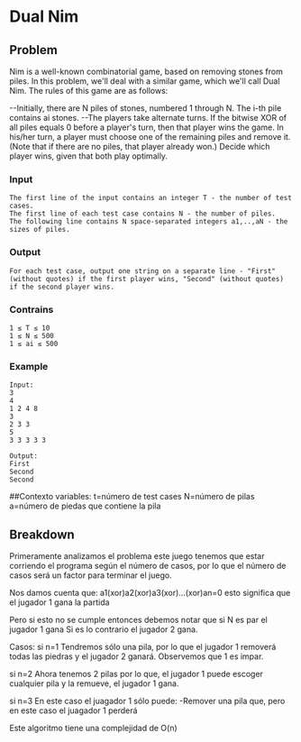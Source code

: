 # Dual Nim

## Problem
Nim is a well-known combinatorial game, based on removing stones from piles. In this problem, we'll deal with a similar game, which we'll call Dual Nim. The rules of this game are as follows:

--Initially, there are N piles of stones, numbered 1 through N. The i-th pile contains ai stones.
--The players take alternate turns. If the bitwise XOR of all piles equals 0 before a player's turn, then that player wins the game.
In his/her turn, a player must choose one of the remaining piles and remove it. (Note that if there are no piles, that player already won.)
Decide which player wins, given that both play optimally.

### Input
```
The first line of the input contains an integer T - the number of test cases.
The first line of each test case contains N - the number of piles.
The following line contains N space-separated integers a1,..,aN - the sizes of piles.
```

### Output
```
For each test case, output one string on a separate line - "First" (without quotes) if the first player wins, "Second" (without quotes) if the second player wins.
```
### Contrains
```
1 ≤ T ≤ 10
1 ≤ N ≤ 500
1 ≤ ai ≤ 500
```
### Example
```
Input:
3
4
1 2 4 8
3
2 3 3
5
3 3 3 3 3

Output:
First
Second
Second
```


##Contexto
variables:
t=número de test cases
N=número de pilas
a=número de piedas que contiene la pila


## Breakdown
Primeramente analizamos el problema este juego tenemos que estar corriendo el programa según el número de casos, por lo que el número de casos será un factor para terminar el juego.

Nos damos cuenta que:
a1(xor)a2(xor)a3(xor)...(xor)an=0 esto significa que el jugador 1 gana la partida

Pero si esto no se cumple entonces debemos notar que si N es par el jugador 1 gana
Si es lo contrario el jugador 2 gana.

Casos:
si n=1
Tendremos sólo una pila, por lo que el jugador 1 removerá todas las piedras y el jugador 2 ganará. Observemos que 1 es impar.

si n=2
Ahora tenemos 2 pilas por lo que, el jugador 1 puede escoger cualquier pila y la remueve, el jugador 1 gana.


si n=3
En este caso el juagador 1  sólo puede:
-Remover una pila que, pero en este caso el juagador 1 perderá


Este algoritmo tiene una complejidad de O(n)
